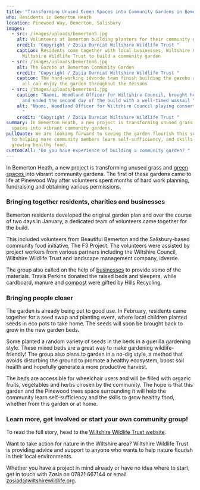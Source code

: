 ```yaml
---
title: "Transforming Unused Green Spaces into Community Gardens in Bemerton  "
who: Residents in Bemerton Heath
location: Pinewood Way, Bemerton, Salisbury
images:
  - src: /images/uploads/bemerton5.jpg
    alt: Volunteers at Bemerton building planters for their community garden
    credit: "Copyright / Zosia Durniat Wiltshire Wildlife Trust "
    caption: Residents come together with local businesses, Wiltshire Council and
      Wiltshire Wildlife Trust to build a community garden
  - src: /images/uploads/bemerton6.jpg
    alt: The Gazebo at Bemerton Community Garden
    credit: "Copyright / Zosia Durniat Wiltshire Wildlife Trust "
    caption: The hard-working idverde team finish building the gazebo area so that
      all can enjoy the garden throughout the seasons
  - src: /images/uploads/bemerton1.jpg
    caption: "Naomi, Woodland Officer for Wiltshire Council, brought her Concertina
      and ended the second day of the build with a well-timed wassail "
    alt: "Naomi, Woodland Officer for Wiltshire Council playing consertina outside.
      "
    credit: "Copyright / Zosia Durniat Wiltshire Wildlife Trust "
summary: In Bemerton Heath, a new project is transforming unused grass and green
  spaces into vibrant community gardens.
pullQuote: We are looking forward to seeing the garden flourish this summer, and
  to helping more community members learn self-sufficiency, and skills in
  growing healthy food.
customCall: "Do you have experience of building a community garden? "
---
```

In Bemerton Heath, a new project is transforming unused grass and [green spaces ](https://nextdoornaturehub.org.uk/guides/taking-over-green-space-in-your-area)into vibrant community gardens. The first of these gardens came to life at Pinewood Way after volunteers spent months of hard work planning, fundraising and obtaining various permissions.  

### Bringing together residents, charities and businesses 

Bemerton residents developed the original garden plan and over the course of two days in January, a dedicated team of volunteers came together for the build.  

This included volunteers from Beautiful Bemerton and the Salisbury-based community food initiative, The F3 Project. The volunteers were assisted by project workers from various partners including the Wiltshire Council, Wiltshire Wildlife Trust and landscape management company, idverde.   

The group also called on the help of [businesses](https://nextdoornaturehub.org.uk/guides/businesses-how-they-can-help-you-and-how-you-can-help-them) to provide some of the materials. Travis Perkins donated the raised beds and sleepers, while cardboard, manure and [compost](https://nextdoornaturehub.org.uk/guides/how-to-make-your-own-compost) were gifted by Hills Recycling.  

### Bringing people closer

The garden is already being put to good use. In February, residents came together for a seed swap and planting event, where local children planted seeds in eco pots to take home. The seeds will soon be brought back to grow in the new garden beds. 

Some planted a random variety of seeds in the beds in a guerilla gardening style. These mixed beds are a great way to make gardening wildlife-friendly! The group also plans to garden in a no-dig style, a method that avoids disturbing the ground to promote a healthy ecosystem, boost soil health and hopefully generate a more productive harvest. 

The beds are accessible for wheelchair users and will be filled with organic fruits, vegetables and herbs chosen by the community. The hope is that this garden and the Pinewood trees space surrounding it will help the community learn self-sufficiency and the skills to grow healthy food, whether from this garden or at home.  

### Learn more, get involved or start your own community group! 

To read the full story, head to the [Wiltshire Wildlife Trust website](https://www.wiltshirewildlife.org/blog/staff/grow-food-not-grass).  

Want to take action for nature in the Wiltshire area? Wiltshire Wildlife Trust is providing advice and support to anyone who wants to help nature flourish in their local environments.  

Whether you have a project in mind already or have no idea where to start, get in touch with Zosia on 07821 667144 or email zosiad@wiltshirewildlife.org.